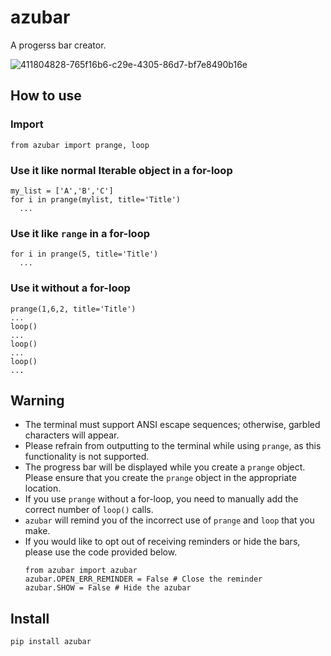 # azubar
A progerss bar creator.

![411804828-765f16b6-c29e-4305-86d7-bf7e8490b16e](https://github.com/user-attachments/assets/143388f7-6392-41f5-a2c6-599c6bc2a36b)


## How to use
### Import
```
from azubar import prange, loop
```
### Use it like normal Iterable object in a for-loop
```
my_list = ['A','B','C']
for i in prange(mylist, title='Title')
  ...
```
### Use it like `range` in a for-loop
```
for i in prange(5, title='Title')
  ... 
```
### Use it without a for-loop
```
prange(1,6,2, title='Title')
...
loop()
...
loop()
...
loop()
...
```
## Warning
- The terminal must support ANSI escape sequences; otherwise, garbled characters will appear.
- Please refrain from outputting to the terminal while using `prange`, as this functionality is not supported.
- The progress bar will be displayed while you create a `prange` object. Please ensure that you create the `prange` object in the appropriate location.
- If you use `prange` without a for-loop, you need to manually add the correct number of `loop()` calls.
- `azubar` will remind you of the incorrect use of `prange` and `loop` that you make.
- If you would like to opt out of receiving reminders or hide the bars, please use the code provided below.
  ```
  from azubar import azubar
  azubar.OPEN_ERR_REMINDER = False # Close the reminder
  azubar.SHOW = False # Hide the azubar
  ```
  
## Install
```
pip install azubar
```
